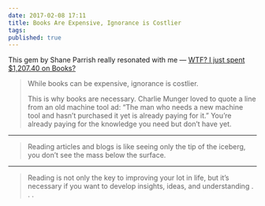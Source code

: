 ```yaml
---
date: 2017-02-08 17:11
title: Books Are Expensive, Ignorance is Costlier
tags: 
published: true
---
```


This gem by Shane Parrish really resonated with me — [WTF? I just spent $1,207.40 on Books?](https://medium.com/the-mission/wtf-i-just-spent-1-207-40-on-books-6e5639e1f7bc)

> While books can be expensive, ignorance is costlier.
>
> This is why books are necessary. Charlie Munger loved to quote a line from an old machine tool ad: “The man who needs a new machine tool and hasn’t purchased it yet is already paying for it.” You’re already paying for the knowledge you need but don’t have yet.

----
  
> Reading articles and blogs is like seeing only the tip of the iceberg, you don’t see the mass below the surface. 

----

> Reading is not only the key to improving your lot in life, but it’s necessary if you want to develop insights, ideas, and understanding . . .